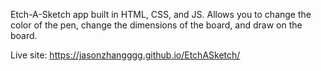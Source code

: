 Etch-A-Sketch app built in HTML, CSS, and JS. Allows you to change the color of the pen, change the dimensions of the board, and draw on the board.

Live site: https://jasonzhangggg.github.io/EtchASketch/
